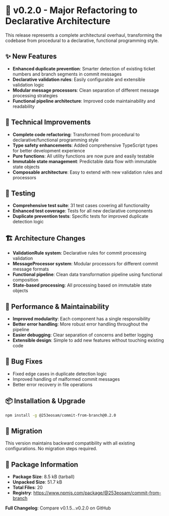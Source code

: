 # 🎉 v0.2.0 - Major Refactoring to Declarative Architecture

This release represents a complete architectural overhaul, transforming the codebase from procedural to a declarative, functional programming style.

## ✨ New Features
- **Enhanced duplicate prevention**: Smarter detection of existing ticket numbers and branch segments in commit messages
- **Declarative validation rules**: Easily configurable and extensible validation logic
- **Modular message processors**: Clean separation of different message processing strategies
- **Functional pipeline architecture**: Improved code maintainability and readability

## 🔧 Technical Improvements
- **Complete code refactoring**: Transformed from procedural to declarative/functional programming style
- **Type safety enhancements**: Added comprehensive TypeScript types for better development experience
- **Pure functions**: All utility functions are now pure and easily testable
- **Immutable state management**: Predictable data flow with immutable state objects
- **Composable architecture**: Easy to extend with new validation rules and processors

## 🧪 Testing
- **Comprehensive test suite**: 31 test cases covering all functionality
- **Enhanced test coverage**: Tests for all new declarative components
- **Duplicate prevention tests**: Specific tests for improved duplicate detection logic

## 🏗️ Architecture Changes
- **ValidationRule system**: Declarative rules for commit processing validation
- **MessageProcessor system**: Modular processors for different commit message formats
- **Functional pipeline**: Clean data transformation pipeline using functional composition
- **State-based processing**: All processing based on immutable state objects

## 🚀 Performance & Maintainability
- **Improved modularity**: Each component has a single responsibility
- **Better error handling**: More robust error handling throughout the pipeline
- **Easier debugging**: Clear separation of concerns and better logging
- **Extensible design**: Simple to add new features without touching existing code

## 🐛 Bug Fixes
- Fixed edge cases in duplicate detection logic
- Improved handling of malformed commit messages
- Better error recovery in file operations

## 📦 Installation & Upgrade
```bash
npm install -g @253eosam/commit-from-branch@0.2.0
```

## 🔄 Migration
This version maintains backward compatibility with all existing configurations. No migration steps required.

## 📝 Package Information
- **Package Size**: 8.5 kB (tarball)
- **Unpacked Size**: 51.7 kB
- **Total Files**: 20
- **Registry**: https://www.npmjs.com/package/@253eosam/commit-from-branch

**Full Changelog**: Compare v0.1.5...v0.2.0 on GitHub